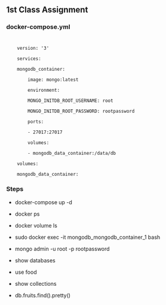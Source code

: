 ## 1st Class Assignment

   
### docker-compose.yml

#



        version: '3'

        services:

        mongodb_container:

            image: mongo:latest

            environment:

            MONGO_INITDB_ROOT_USERNAME: root

            MONGO_INITDB_ROOT_PASSWORD: rootpassword

            ports:

            - 27017:27017

            volumes:

            - mongodb_data_container:/data/db

        volumes:

        mongodb_data_container:


### Steps

- docker-compose up -d
- docker ps
- docker volume ls

- sudo docker exec -it mongodb_mongodb_container_1 bash
- mongo admin -u root -p rootpassword

- show databases
- use food
- show collections
- db.fruits.find().pretty()
